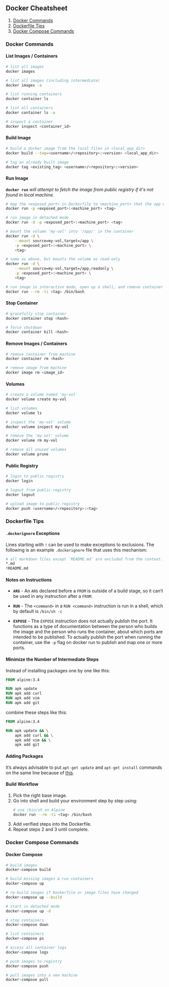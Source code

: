 ## Docker Cheatsheet
 1. [Docker Commands](#docker-commands)
 2. [Dockerfile Tips](#dockerfile-tips)
 3. [Docker Compose Commands](#docker-compose-commands)

### Docker Commands
#### List Images / Containers
```sh
# list all images
docker images

# list all images (including intermediate)
docker images -a

# list running containers
docker container ls

# list all containers
docker container ls -a

# inspect a container
docker inspect <container_id>
```

#### Build Image
```sh
# build a docker image from the local files in <local_app_dir>
docker build --tag=<username>/<repository>:<version> <local_app_dir>

# tag an already built image
docker tag <existing_tag> <username>/<repository>:<version>
```

#### Run Image
**`docker run`** *will attempt to fetch the image from public registry if it's not found in local machine.*
```sh
# map the <exposed_port> in Dockerfile to <machine_port> that the app will be served
docker run -p <exposed_port>:<machine_port> <tag>

# run image in detached mode
docker run -d -p <exposed_port>:<machine_port> <tag>

# mount the volume 'my-vol' into '/app/' in the container
docker run -d \
    --mount source=my-vol,target=/app \
    -p <exposed_port>:<machine_port> \
    <tag>

# same as above, but mounts the volume as read-only
docker run -d \
    --mount source=my-vol,target=/app,readonly \
    -p <exposed_port>:<machine_port> \
    <tag>

# run image in interactive mode, open up a shell, and remove container on exit
docker run --rm -ti <tag> /bin/bash
```

#### Stop Container
```sh
# gracefully stop container
docker container stop <hash>

# force shutdown
docker container kill <hash>
```

#### Remove Images / Containers
```sh
# remove container from machine
docker container rm <hash>

# remove image from machine
docker image rm <image_id>
```

#### Volumes
```sh
# create a volume named 'my-vol'
docker volume create my-vol

# list volumes
docker volume ls

# inspect the 'my-vol' volume
docker volume inspect my-vol

# remove the 'my-vol' volume
docker volume rm my-vol

# remove all unused volumes
docker volume prune
```

#### Public Registry
```sh
# login to public registry
docker login

# logout from public registry
docker logout

# upload image to public registry
docker push <username>/<repository>:<tag>
```

### Dockerfile Tips
#### `.dockerignore` Exceptions
Lines starting with `!` can be used to make exceptions to exclusions. The following is an example `.dockerignore` file that uses this mechanism:
``` sh
# all markdown files except `README.md` are excluded from the context.
*.md
!README.md
```

#### Notes on Instructions
 * **`ARG`** - An `ARG` declared before a `FROM` is outside of a build stage, so it can’t be used in any instruction after a `FROM`.

 * **`RUN`** - The `<command>` in a `RUN <command>` instruction is run in a shell, which by default is `/bin/sh -c` 

 * **`EXPOSE`** - The `EXPOSE` instruction does not actually publish the port. It functions as a type of documentation between the person who builds the image and the person who runs the container, about which ports are intended to be published. To actually publish the port when running the container, use the `-p` flag on docker run to publish and map one or more ports.

#### Minimize the Number of Intermediate Steps
Instead of installing packages one by one like this:
``` dockerfile
FROM alpine:3.4

RUN apk update
RUN apk add curl
RUN apk add vim
RUN apk add git
```

combine these steps like this:
``` dockerfile
FROM alpine:3.4

RUN apk update && \
    apk add curl && \
    apk add vim && \
    apk add git
```

#### Adding Packages
It’s always advisable to put `apt-get update` and `apt-get install` commands on the same line because of [this](https://docs.docker.com/develop/develop-images/dockerfile_best-practices/#apt-get).

#### Build Workflow
 1. Pick the right base image.
 2. Go into shell and build your environment step by step using:
    ``` sh
    # use /bin/sh on Alpine
    docker run --rm -ti <tag> /bin/bash
    ```
 3. Add verified steps into the Dockerfile.
 4. Repeat steps 2 and 3 until complete.

### Docker Compose Commands
#### Docker Compose
```sh
# build images
docker-compose build

# build missing images & run containers
docker-compose up

# re-build images if Dockerfile or image files have changed
docker-compose up --build

# start in detached mode
docker-compose up -d

# stop containers
docker-compose down

# list containers
docker-compose ps

# access all container logs
docker-compose logs

# push images to registry
docker-compose push

# pull images into a new machine
docker-compose pull
```
